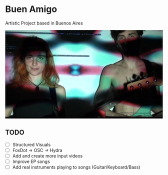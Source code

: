# Buen Amigo

Artistic Project based in Buenos Aires

![IMAGE ALT TEXT HERE](Media/photo1.png)

## TODO

- [ ] Structured Visuals
- [ ] FoxDot -> OSC -> Hydra
- [ ] Add and create more input videos
- [ ] Improve EP songs
- [ ] Add real instruments playing to songs (Guitar/Keyboard/Bass)
